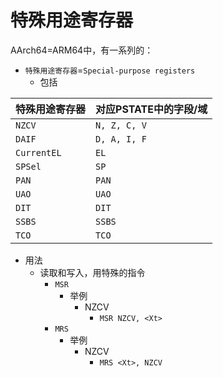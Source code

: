 # 特殊用途寄存器

AArch64=ARM64中，有一系列的：

* `特殊用途寄存器`=`Special-purpose registers`
  * 包括

| 特殊用途寄存器 | 对应PSTATE中的字段/域 |
| ------------ | ------------------ |
| `NZCV` | `N, Z, C, V` |
| `DAIF` | `D, A, I, F` |
| `CurrentEL` | `EL` |
| `SPSel` | `SP` |
| `PAN` | `PAN` |
| `UAO` | `UAO` |
| `DIT` | `DIT` |
| `SSBS` | `SSBS` |
| `TCO` | `TCO` |

  * 用法
    * 读取和写入，用特殊的指令
      * `MSR`
        * 举例
          * NZCV
            * `MSR NZCV, <Xt>`
      * `MRS`
        * 举例
          * NZCV
            * `MRS <Xt>, NZCV`
